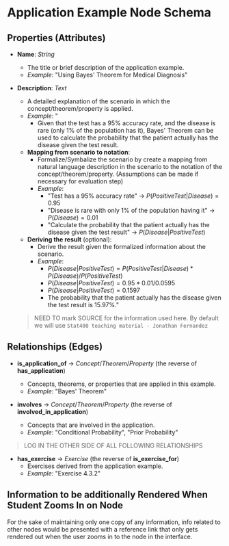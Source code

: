 # Application Example Node Schema

## Properties (Attributes)

- **Name**: *String*
  - The title or brief description of the application example.
  - *Example*: "Using Bayes' Theorem for Medical Diagnosis"

- **Description**: *Text*
  - A detailed explanation of the scenario in which the concept/theorem/property is applied. 
  - *Example*: "
    - Given that the test has a 95% accuracy rate, and the disease is rare (only 1% of the population has it), Bayes' Theorem can be used to calculate the probability that the patient actually has the disease given the test result.
  - **Mapping from scenario to notation**:
    - Formalize/Symbalize the scenario by create a mapping from natural language description in the scenario to the notation of the concept/theorem/property. (Assumptions can be made if necessary for evaluation step)
    - *Example*:
      - "Test has a 95% accuracy rate" → $P(Positive Test|Disease) = 0.95$
      - "Disease is rare with only 1% of the population having it" → $P(Disease) = 0.01$
      - "Calculate the probability that the patient actually has the disease given the test result" → $P(Disease|Positive Test)$
  - **Deriving the result** (optional):
    - Derive the result given the formalized information about the scenario.
    - *Example*:
      - $P(Disease|Positive Test) = P(Positive Test|Disease) * P(Disease) / P(Positive Test)$
      - $P(Disease|Positive Test) = 0.95 * 0.01 / 0.0595$
      - $P(Disease|Positive Test) = 0.1597$
      - The probability that the patient actually has the disease given the test result is 15.97%."
  > NEED TO mark SOURCE for the information used here. By default we will use `Stat400 teaching material - Jonathan Fernandez`

## Relationships (Edges)

- **is_application_of** → *Concept*/*Theorem*/*Property* (the reverse of **has_application**)
  - Concepts, theorems, or properties that are applied in this example.
  - *Example*: "Bayes' Theorem"

- **involves** → *Concept*/*Theorem*/*Property* (the reverse of **involved_in_application**)
  - Concepts that are involved in the application.
  - *Example*: "Conditional Probability", "Prior Probability"

> LOG IN THE OTHER SIDE OF ALL FOLLOWING RELATIONSHIPS
- **has_exercise** → *Exercise* (the reverse of **is_exercise_for**)
  - Exercises derived from the application example.
  - *Example*: "Exercise 4.3.2"

## Information to be additionally Rendered When Student Zooms In on Node

For the sake of maintaining only one copy of any information, info related to other nodes would be presented with a reference link that only gets rendered out when the user zooms in to the node in the interface.
